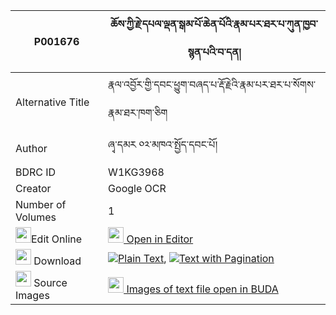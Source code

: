 |P001676|ཆོས་ཀྱི་རྗེ་དཔལ་ལྡན་སྒམ་པོ་ཆེན་པོའི་རྣམ་པར་ཐར་པ་ཀུན་ཁྱབ་སྙན་པའི་བ་དན། 
| --- | --- 
|Alternative Title |རྣལ་འབྱོར་གྱི་དབང་ཕྱུག་བཞད་པ་རྡོ་རྗེའི་རྣམ་པར་ཐར་པ་སོགས་རྣམ་ཐར་ཁག་ཅིག
|Author| ཞྭ་དམར ༠༢་མཁའ་སྤྱོད་དབང་པོ།
|BDRC ID | W1KG3968
|Creator | Google OCR
|Number of Volumes| 1
|<img width="25" src="https://img.icons8.com/color/25/000000/edit-property.png">Edit Online| [<img width="25" src="https://avatars.githubusercontent.com/u/45091458?s=200&v=4"> Open in Editor](http://editor.openpecha.org/P001676)
|<img width="25" src="https://img.icons8.com/fluent/48/000000/download-2.png"/>  Download | [![](https://img.icons8.com/color/20/000000/txt.png)Plain Text](https://github.com/Openpecha/P001676/releases/download/v1/cho_kyi_je_palden_gampo_chenpo_plain_P001676.zip), [![](https://img.icons8.com/color/20/000000/txt.png)Text with Pagination](https://github.com/Openpecha/P001676/releases/download/v1/cho_kyi_je_palden_gampo_chenpo_pages_P001676.zip)
|<img width="25" src="https://img.icons8.com/plasticine/100/000000/pictures-folder.png"/>  Source Images | [<img width="25" src="https://library.bdrc.io/icons/BUDA-small.svg"> Images of text file open in BUDA](https://library.bdrc.io/show/bdr:W1KG3968)